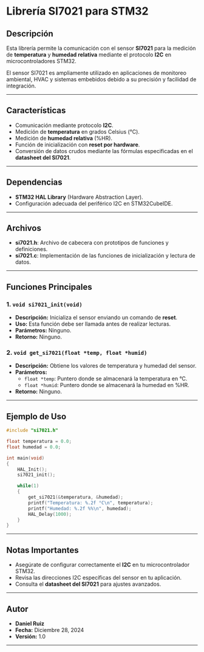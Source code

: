 # Librería SI7021 para STM32

## Descripción
Esta librería permite la comunicación con el sensor **SI7021** para la medición de **temperatura** y **humedad relativa** mediante el protocolo **I2C** en microcontroladores STM32.

El sensor SI7021 es ampliamente utilizado en aplicaciones de monitoreo ambiental, HVAC y sistemas embebidos debido a su precisión y facilidad de integración.

---

## Características
- Comunicación mediante protocolo **I2C**.
- Medición de **temperatura** en grados Celsius (°C).
- Medición de **humedad relativa** (%HR).
- Función de inicialización con **reset por hardware**.
- Conversión de datos crudos mediante las fórmulas especificadas en el **datasheet del SI7021**.

---

## Dependencias
- **STM32 HAL Library** (Hardware Abstraction Layer).
- Configuración adecuada del periférico I2C en STM32CubeIDE.

---

## Archivos
- **si7021.h**: Archivo de cabecera con prototipos de funciones y definiciones.
- **si7021.c**: Implementación de las funciones de inicialización y lectura de datos.

---

## Funciones Principales

### 1. `void si7021_init(void)`
- **Descripción:** Inicializa el sensor enviando un comando de **reset**.
- **Uso:** Esta función debe ser llamada antes de realizar lecturas.
- **Parámetros:** Ninguno.
- **Retorno:** Ninguno.

### 2. `void get_si7021(float *temp, float *humid)`
- **Descripción:** Obtiene los valores de temperatura y humedad del sensor.
- **Parámetros:**
   - `float *temp`: Puntero donde se almacenará la temperatura en °C.
   - `float *humid`: Puntero donde se almacenará la humedad en %HR.
- **Retorno:** Ninguno.

---

## Ejemplo de Uso

```c
#include "si7021.h"

float temperatura = 0.0;
float humedad = 0.0;

int main(void)
{
    HAL_Init();
    si7021_init();

    while(1)
    {
        get_si7021(&temperatura, &humedad);
        printf("Temperatura: %.2f °C\n", temperatura);
        printf("Humedad: %.2f %%\n", humedad);
        HAL_Delay(1000);
    }
}
```

---

## Notas Importantes
- Asegúrate de configurar correctamente el **I2C** en tu microcontrolador STM32.
- Revisa las direcciones I2C específicas del sensor en tu aplicación.
- Consulta el **datasheet del SI7021** para ajustes avanzados.

---

## Autor
- **Daniel Ruiz**
- **Fecha:** Diciembre 28, 2024
- **Versión:** 1.0

---